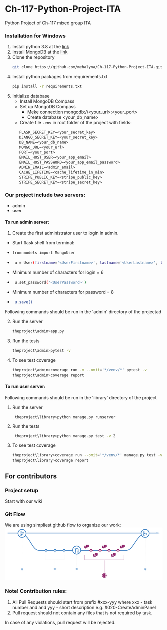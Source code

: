 # Ch-117-Python-Project-ITA
Python Project of Ch-117 mixed group ITA

### Installation for Windows

1. Install python 3.8 at the [link](https://www.python.org/downloads/windows/)
2. Install MongoDB at the [link](https://docs.mongodb.com/manual/tutorial/install-mongodb-on-windows/)
3. Clone the repository
   ```sh
   git clone https://github.com/mehalyna/Ch-117-Python-Project-ITA.git
   ```
4. Install python packages from requirements.txt
   ```sh
   pip install -r requirements.txt
   ```
5. Initialize database
   - Install MongoDB Compass
   - Set up MongoDB Compass
      - Meke connection mongodb://<your_url>:<your_port>
      - Create database <your_db_name>
   - Create file `.env` in root folder of the project with fields:
   ```text
      FLASK_SECRET_KEY=<your_secret_key>
      DJANGO_SECRET_KEY=<your_secret_key>
      DB_NAME=<your_db_name>
      MONGO_URL=<your_url>
      PORT=<your_port>
      EMAIL_HOST_USER=<your_app_email>
      EMAIL_HOST_PASSWORD=<your_app_email_password>
      ADMIN_EMAIL=<admin_email>
      CACHE_LIFETIME=<cache_lifetime_in_min>
      STRIPE_PUBLIC_KEY=<stripe_public_key>
      STRIPE_SECRET_KEY=<stripe_secret_key>
   ```

### Our project include two servers:
   - admin
   - user
  

#### To run admin server:
 1. Create the first administrator user to login in admin.
   - Start flask shell from terminal:
   - ```sh
     from models import MongoUser
     ```
   - ```sh
      u = User(firstname='<UserFirstname>', lastname='<UserLastname>', login='<UserLogin>', role='admin', email='<UserEmail@example.com>')
      ```
   - Minimum number of characters for login = 6  
   - ```sh
      u.set_password('<UserPassword>')
      ```
   - Minimum number of characters for password = 8
   - ```sh   
      u.save()
      ```
      
Following commands should be run in the 'admin' directory of the projectad

2. Run the server <br/>
    ```sh
    theproject\admin>app.py
    ```
3. Run the tests <br/>
   ```sh
   theproject\admin>pytest -v
   ```
4. To see test coverage <br/>
   ```sh
   theproject\admin>coverage run -m --omit='*/venv/*' pytest -v
   theproject\admin>coverage report
   ```
   

#### To run user server:
Following commands should be run in the 'library' directory of the project
1. Run the server <br/>
   
   ```sh
    theproject\library>python manage.py runserver
   ```
2. Run the tests <br/>
   ```sh
    theproject\library>python manage.py test -v 2
   ```
3. To see test coverage <br/>
   ```sh
   theproject\library>coverage run --omit='*/venv/*' manage.py test -v 2
   theproject\library>coverage report
   ```
## For contributors
### Project setup
Start with our wiki
### Git Flow
We are using simpliest github flow to organize our work:
![Git Flow Ilustration](https://github.com/mehalyna/Share-images/blob/main/68747470733a2f2f7363696c6966656c61622e6769746875622e696f2f736f6674776172652d646576656c6f706d656e742f696d672f6769746875622d666c6f772e706e67.png)

### Note! Contribution rules:
1. All Pull Requests should start from prefix #xxx-yyy where xxx - task number and and yyy - short description e.g. #020-CreateAdminPanel
2. Pull request should not contain any files that is not required by task.

In case of any violations, pull request will be rejected.

